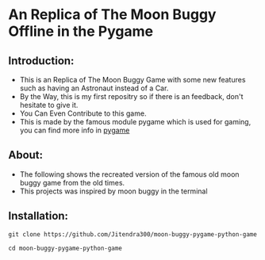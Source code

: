 # An Replica of The Moon Buggy Offline in the Pygame

## Introduction:
- This is an Replica of The Moon Buggy Game with some new features such as having an Astronaut instead of a Car.
- By the Way, this is my first repositry so if there is an feedback, don't hesitate to give it.
- You Can Even Contribute to this game.
- This is made by the famous module pygame which is used for gaming, you can find more info in [pygame](https://pygame.org)

## About:
- The following shows the recreated version of the famous old moon buggy game from the old times.
- This projects was inspired by moon buggy in the terminal

## Installation:
```
git clone https://github.com/Jitendra300/moon-buggy-pygame-python-game
```
```
cd moon-buggy-pygame-python-game
```
